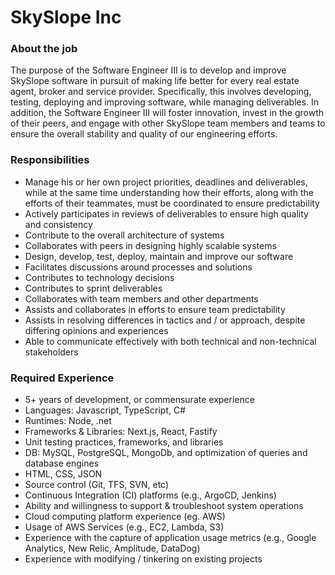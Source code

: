 # SkySlope Inc

### About the job

The purpose of the Software Engineer III is to develop and improve SkySlope software in pursuit of making life better for every real estate agent, broker and service provider. Specifically, this involves developing, testing, deploying and improving software, while managing deliverables. In addition, the Software Engineer III will foster innovation, invest in the growth of their peers, and engage with other SkySlope team members and teams to ensure the overall stability and quality of our engineering efforts.

### Responsibilities

- Manage his or her own project priorities, deadlines and deliverables, while at the same time understanding how their efforts, along with the efforts of their teammates, must be coordinated to ensure predictability
- Actively participates in reviews of deliverables to ensure high quality and consistency
- Contribute to the overall architecture of systems
- Collaborates with peers in designing highly scalable systems
- Design, develop, test, deploy, maintain and improve our software
- Facilitates discussions around processes and solutions
- Contributes to technology decisions
- Contributes to sprint deliverables
- Collaborates with team members and other departments
- Assists and collaborates in efforts to ensure team predictability
- Assists in resolving differences in tactics and / or approach, despite differing opinions and experiences
- Able to communicate effectively with both technical and non-technical stakeholders

### Required Experience

- 5+ years of development, or commensurate experience
- Languages: Javascript, TypeScript, C#
- Runtimes: Node, .net
- Frameworks & Libraries: Next.js, React, Fastify
- Unit testing practices, frameworks, and libraries
- DB: MySQL, PostgreSQL, MongoDb, and optimization of queries and database engines
- HTML, CSS, JSON
- Source control (Git, TFS, SVN, etc)
- Continuous Integration (CI) platforms (e.g., ArgoCD, Jenkins)
- Ability and willingness to support & troubleshoot system operations
- Cloud computing platform experience (eg. AWS)
- Usage of AWS Services (e.g., EC2, Lambda, S3)
- Experience with the capture of application usage metrics (e.g., Google Analytics, New Relic, Amplitude, DataDog)
- Experience with modifying / tinkering on existing projects
